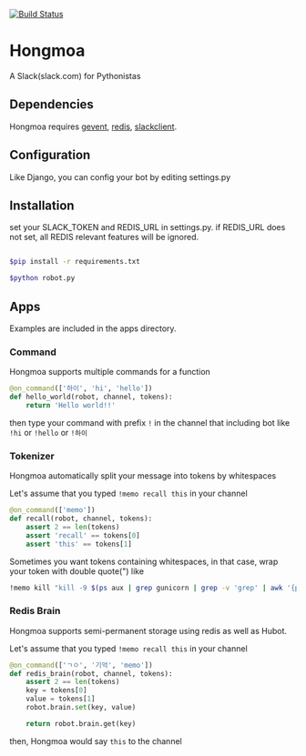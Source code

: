 [![Build Status](https://travis-ci.org/haandol/hongmoa.svg?branch=master)](https://travis-ci.org/haandol/hongmoa)

# Hongmoa

A Slack(slack.com) for Pythonistas

## Dependencies

Hongmoa requires [gevent](https://github.com/gevent/gevent), [redis](https://github.com/andymccurdy/redis-py), [slackclient](https://github.com/slackhq/python-slackclient).

## Configuration

Like Django, you can config your bot by editing settings.py

## Installation

set your SLACK_TOKEN and REDIS_URL in settings.py.
if REDIS_URL does not set, all REDIS relevant features will be ignored.

```bash

$pip install -r requirements.txt

$python robot.py

```

## Apps

Examples are included in the apps directory.


### Command

Hongmoa supports multiple commands for a function

```python
@on_command(['하이', 'hi', 'hello'])
def hello_world(robot, channel, tokens):
    return 'Hello world!!'
```

then type your command with prefix `!` in the channel that including bot
like `!hi` or `!hello` or `!하이`


### Tokenizer

Hongmoa automatically split your message into tokens by whitespaces

Let's assume that you typed `!memo recall this` in your channel

```python
@on_command(['memo'])
def recall(robot, channel, tokens):
    assert 2 == len(tokens)
    assert 'recall' == tokens[0]
    assert 'this' == tokens[1]
```

Sometimes you want tokens containing whitespaces,
in that case, wrap your token with double quote(") like

```bash
!memo kill "kill -9 $(ps aux | grep gunicorn | grep -v 'grep' | awk '{print $2 }')"
```

### Redis Brain

Hongmoa supports semi-permanent storage using redis as well as Hubot.

Let's assume that you typed `!memo recall this` in your channel

```python
@on_command(['ㄱㅇ', '기억', 'memo'])
def redis_brain(robot, channel, tokens):
    assert 2 == len(tokens)
    key = tokens[0]
    value = tokens[1]
    robot.brain.set(key, value)

    return robot.brain.get(key)
```

then, Hongmoa would say `this` to the channel

